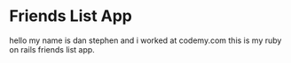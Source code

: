 # Friends List App

hello my name is dan stephen and i worked at codemy.com
this is my ruby on rails friends list app. 
